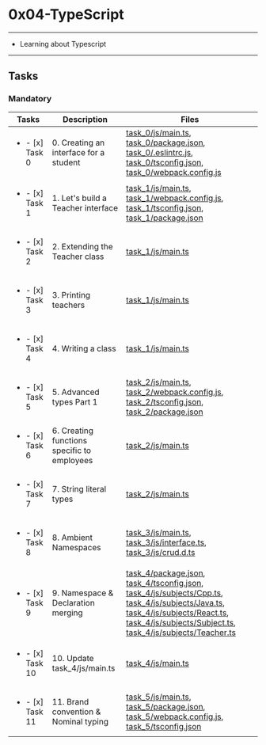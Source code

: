 # 0x04-TypeScript

---

* Learning about Typescript

---

## Tasks

### Mandatory

| Tasks | Description | Files |
| ----- | ----- | ----- |
| <ul><li> - [x] Task 0 </li></ul> | 0. Creating an interface for a student | [task_0/js/main.ts](task_0/js/main.ts), [task_0/package.json](task_0/package.json), [task_0/.eslintrc.js](task_0/.eslintrc.js), [task_0/tsconfig.json](task_0/tsconfig.json), [task_0/webpack.config.js](task_0/webpack.config.js) |
| <ul><li> - [x] Task 1 </li></ul> | 1. Let's build a Teacher interface | [task_1/js/main.ts](task_1/js/main.ts), [task_1/webpack.config.js](task_1/webpack.config.js), [task_1/tsconfig.json](task_1/tsconfig.json), [task_1/package.json](task_1/package.json) |
| <ul><li> - [x] Task 2 </li></ul> | 2. Extending the Teacher class | [task_1/js/main.ts](task_1/js/main.ts) |
| <ul><li> - [x] Task 3 </li></ul> | 3. Printing teachers | [task_1/js/main.ts](task_1/js/main.ts) |
| <ul><li> - [x] Task 4 </li></ul> | 4. Writing a class | [task_1/js/main.ts](task_1/js/main.ts) |
| <ul><li> - [x] Task 5 </li></ul> | 5. Advanced types Part 1 | [task_2/js/main.ts](task_2/js/main.ts), [task_2/webpack.config.js](task_2/webpack.config.js), [task_2/tsconfig.json](task_2/tsconfig.json), [task_2/package.json](task_2/package.json) |
| <ul><li> - [x] Task 6 </li></ul> | 6. Creating functions specific to employees | [task_2/js/main.ts](task_2/js/main.ts) |
| <ul><li> - [x] Task 7 </li></ul> | 7. String literal types | [task_2/js/main.ts](task_2/js/main.ts) | 
| <ul><li> - [x] Task 8 </li></ul> | 8. Ambient Namespaces | [task_3/js/main.ts](task_3/js/main.ts), [task_3/js/interface.ts](task_3/js/interface.ts), [task_3/js/crud.d.ts](task_3/js/crud.d.ts) |
| <ul><li> - [x] Task 9 </li></ul> | 9. Namespace & Declaration merging | [task_4/package.json](task_4/package.json), [task_4/tsconfig.json](task_4/tsconfig.json), [task_4/js/subjects/Cpp.ts](task_4/js/subjects/Cpp.ts), [task_4/js/subjects/Java.ts](task_4/js/subjects/Java.ts), [task_4/js/subjects/React.ts](task_4/js/subjects/React.ts), [ task_4/js/subjects/Subject.ts]( task_4/js/subjects/Subject.ts), [task_4/js/subjects/Teacher.ts](task_4/js/subjects/Teacher.ts) |
| <ul><li> - [x] Task 10 </li></ul> | 10. Update task_4/js/main.ts | [task_4/js/main.ts](task_4/js/main.ts) |
| <ul><li> - [x] Task 11 </li></ul> | 11. Brand convention & Nominal typing | [task_5/js/main.ts](task_5/js/main.ts), [task_5/package.json](task_5/package.json), [task_5/webpack.config.js](task_5/webpack.config.js), [task_5/tsconfig.json](task_5/tsconfig.json) |
